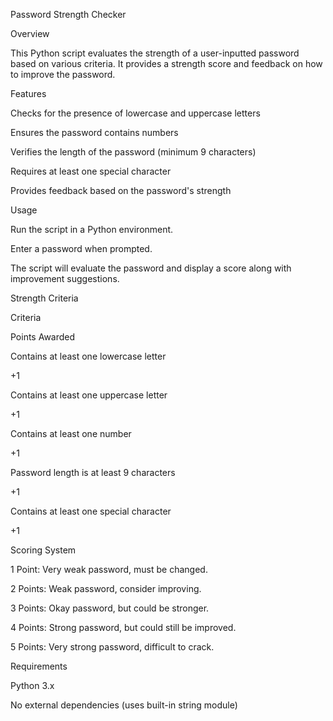 Password Strength Checker

Overview

This Python script evaluates the strength of a user-inputted password based on various criteria. It provides a strength score and feedback on how to improve the password.

Features

Checks for the presence of lowercase and uppercase letters

Ensures the password contains numbers

Verifies the length of the password (minimum 9 characters)

Requires at least one special character

Provides feedback based on the password's strength

Usage

Run the script in a Python environment.

Enter a password when prompted.

The script will evaluate the password and display a score along with improvement suggestions.

Strength Criteria

Criteria

Points Awarded

Contains at least one lowercase letter

+1

Contains at least one uppercase letter

+1

Contains at least one number

+1

Password length is at least 9 characters

+1

Contains at least one special character

+1

Scoring System

1 Point: Very weak password, must be changed.

2 Points: Weak password, consider improving.

3 Points: Okay password, but could be stronger.

4 Points: Strong password, but could still be improved.

5 Points: Very strong password, difficult to crack.

Requirements

Python 3.x

No external dependencies (uses built-in string module)
